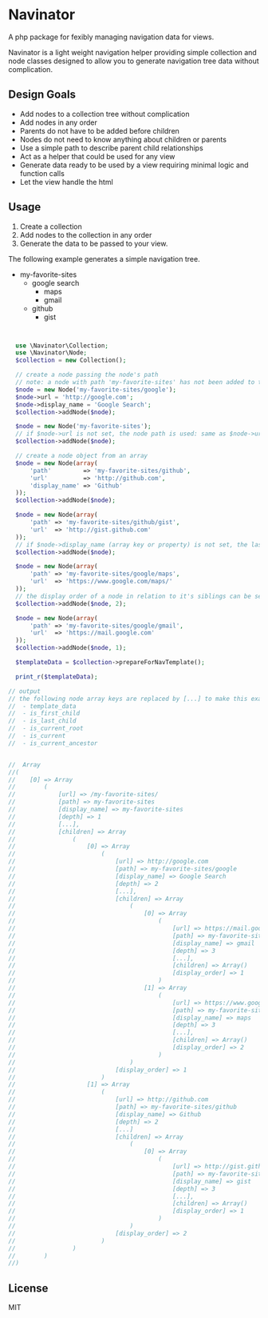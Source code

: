 Navinator
=========

A php package for fexibly managing navigation data for views.

Navinator is a light weight navigation helper providing simple collection and node classes designed to allow you to generate navigation tree data without complication.

Design Goals
-----

*  Add nodes to a collection tree without complication
 *  Add nodes in any order
 *  Parents do not have to be added before children
 *  Nodes do not need to know anything about children or parents
*  Use a simple path to describe parent child relationships
*  Act as a helper that could be used for any view
 *  Generate data ready to be used by a view requiring minimal logic and  function calls
 *  Let the view handle the html


Usage
-----

1.  Create a collection
2.  Add nodes to the collection in any order
3.  Generate the data to be passed to your view.

The following example generates a simple navigation tree.

* my-favorite-sites
    - google search
        * maps
        * gmail
    - github
        * gist

```php


  use \Navinator\Collection;
  use \Navinator\Node;
  $collection = new Collection();

  // create a node passing the node's path
  // note: a node with path 'my-favorite-sites' has not been added to the collection yet and does not need to be
  $node = new Node('my-favorite-sites/google');
  $node->url = 'http://google.com';
  $node->display_name = 'Google Search';
  $collection->addNode($node);

  $node = new Node('my-favorite-sites');
  // if $node->url is not set, the node path is used: same as $node->url = '/my-favorite-sites/';
  $collection->addNode($node);

  // create a node object from an array
  $node = new Node(array(
      'path'         => 'my-favorite-sites/github',
      'url'          => 'http://github.com',
      'display_name' => 'Github'
  ));
  $collection->addNode($node);

  $node = new Node(array(
      'path' => 'my-favorite-sites/github/gist',
      'url'  => 'http://gist.github.com'
  ));
  // if $node->display_name (array key or property) is not set, the last segment of the the node path is used: same as $node->display_name = 'gist';
  $collection->addNode($node);

  $node = new Node(array(
      'path' => 'my-favorite-sites/google/maps',
      'url'  => 'https://www.google.com/maps/'
  ));
  // the display order of a node in relation to it's siblings can be set as the optional second param of $collection->addNode()
  $collection->addNode($node, 2);

  $node = new Node(array(
      'path' => 'my-favorite-sites/google/gmail',
      'url'  => 'https://mail.google.com'
  ));
  $collection->addNode($node, 1);

  $templateData = $collection->prepareForNavTemplate();

  print_r($templateData);

// output
// the following node array keys are replaced by [...] to make this example easier to read:
//  - template_data
//  - is_first_child
//  - is_last_child
//  - is_current_root
//  - is_current
//  - is_current_ancestor


//  Array
//(
//    [0] => Array
//        (
//            [url] => /my-favorite-sites/
//            [path] => my-favorite-sites
//            [display_name] => my-favorite-sites
//            [depth] => 1
//            [...],
//            [children] => Array
//                (
//                    [0] => Array
//                        (
//                            [url] => http://google.com
//                            [path] => my-favorite-sites/google
//                            [display_name] => Google Search
//                            [depth] => 2
//                            [...],
//                            [children] => Array
//                                (
//                                    [0] => Array
//                                        (
//                                            [url] => https://mail.google.com
//                                            [path] => my-favorite-sites/google/gmail
//                                            [display_name] => gmail
//                                            [depth] => 3
//                                            [...],
//                                            [children] => Array()
//                                            [display_order] => 1
//                                        )
//                                    [1] => Array
//                                        (
//                                            [url] => https://www.google.com/maps/
//                                            [path] => my-favorite-sites/google/maps
//                                            [display_name] => maps
//                                            [depth] => 3
//                                            [...],
//                                            [children] => Array()
//                                            [display_order] => 2
//                                        )
//                                )
//                            [display_order] => 1
//                        )
//                    [1] => Array
//                        (
//                            [url] => http://github.com
//                            [path] => my-favorite-sites/github
//                            [display_name] => Github
//                            [depth] => 2
//                            [...]
//                            [children] => Array
//                                (
//                                    [0] => Array
//                                        (
//                                            [url] => http://gist.github.com
//                                            [path] => my-favorite-sites/github/gist
//                                            [display_name] => gist
//                                            [depth] => 3
//                                            [...],
//                                            [children] => Array()
//                                            [display_order] => 1
//                                        )
//                                )
//                            [display_order] => 2
//                        )
//                )
//        )
//)

```

License
-

MIT
